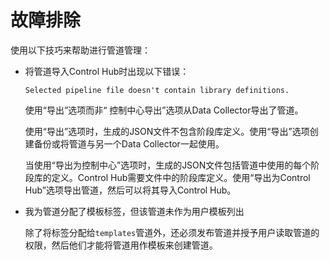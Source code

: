 # 故障排除

使用以下技巧来帮助进行管道管理：

- 将管道导入Control Hub时出现以下错误：

  `Selected pipeline file doesn't contain library definitions.`

  使用“导出”选项而非“ 控制中心导出”选项从Data Collector导出了管道。

  使用“导出”选项时，生成的JSON文件不包含阶段库定义。使用“导出”选项创建备份或将管道与另一个Data Collector一起使用。

  当使用“导出为控制中心”选项时，生成的JSON文件包括管道中使用的每个阶段库的定义。Control Hub需要文件中的阶段库定义。使用“导出为Control Hub”选项导出管道，然后可以将其导入Control Hub。

- 我为管道分配了模板标签，但该管道未作为用户模板列出

  除了将标签分配给`templates`管道外，还必须发布管道并授予用户读取管道的权限，然后他们才能将管道用作模板来创建管道。